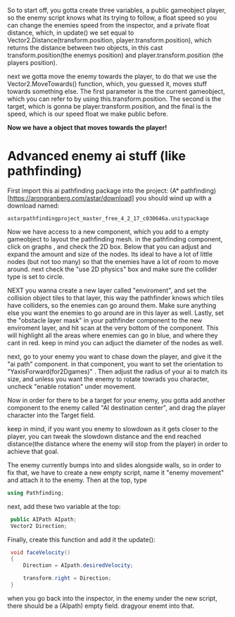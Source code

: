So to start off, you gotta create three variables, a public gameobject player, so the enemy script knows what its trying to follow,  a float speed so you can change the enemies speed from the inspector,  and a private float distance, which, in update() we set equal to Vector2.Distance(transform.position, player.transform.position), which returns the distance between two objects, in this cast transform.position(the enemys position) and player.transform.position (the players position).

next we gotta move the enemy towards the player, to do that we use the Vector2.MoveTowards() function, which, you guessed it, moves stuff towards something else. The first parameter is the the current gameobject, which you can refer to by using this.transform.position. The second is the target, which is gonna be player.transform.position, and the final is the speed, which is our speed float we make public before.

**Now we have a object that moves towards the player!**


# Advanced enemy ai stuff (like pathfinding)

First import this ai pathfinding package into the project:
(A* pathfinding)[https://arongranberg.com/astar/download]
you should wind up with a download named: 
```
astarpathfindingproject_master_free_4_2_17_c030646a.unitypackage
```

Now we have access to a new  component, which you add to a empty gameobject to layout the pathfinding mesh. in the pathfinding component, click on graphs , and check the 2D box. Below that you can adjust and expand the amount and size of the nodes. Its ideal to have a lot of little nodes (but not too many) so that the enemies have a lot of room to move around.
next check the "use 2D physics" box and make sure the collider type is set to circle.

NEXT you wanna create a new layer called "enviroment", and set the collision object tiles to that layer, this way the pathfinder knows which tiles have colliders, so the enemies can go around them. Make sure anything else you want the enemies to go around are in this layer as well. Lastly, set the "obstacle layer mask" in your pathfinder component to the new enviroment layer, and hit scan at the very bottom of the component. This will highlight all the areas where enemies can go in blue, and where they cant in red. keep in mind you can adjuct the diameter of the nodes as well.

next, go to your enemy you want to chase down the player, and give it the "ai path" component. in that component, you want to set the orientation to "YaxisForward(for2Dgames)" . Then adjust the radius of your ai to match its size, and unless you want the enemy to rotate towrads you character, uncheck "enable rotation" under movement.

Now in order for there to be a target for your enemy, you gotta add another component to the enemy called "AI destination center", and drag the player character into the Target field.

keep in mind, if you want you enemy to slowdown as it gets closer to the player, you can tweak the slowdown distance and the end reached distance(the distance where the enemy will stop from the player) in order to achieve that goal.

The enemy currently bumps into and slides alongside walls, so in order to fix that, we have to create a new empty script, name it "enemy movement" and attach it to the enemy. Then at the top, type 

```cs
using Pathfinding;
```

next, add these two variable at the top:

```cs
 public AIPath AIpath;
 Vector2 Direction;
```

Finally, create this function and add it the update():
```cs
 void faceVelocity()
 {
     Direction = AIpath.desiredVelocity;

     transform.right = Direction;
 }
```
when you go back into the inspector, in the enemy under the new script, there should be a  (AIpath) empty field. dragyour enemt into that.
